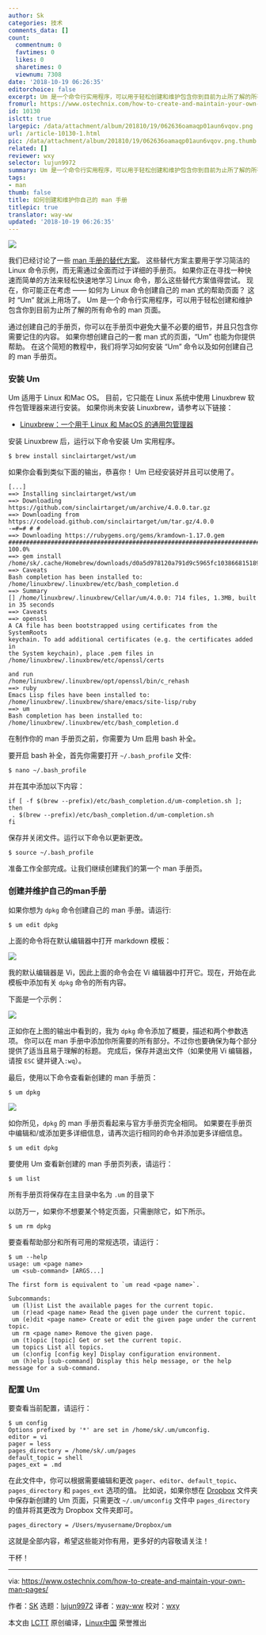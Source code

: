 ```yaml
---
author: Sk
categories: 技术
comments_data: []
count:
  commentnum: 0
  favtimes: 0
  likes: 0
  sharetimes: 0
  viewnum: 7308
date: '2018-10-19 06:26:35'
editorchoice: false
excerpt: Um 是一个命令行实用程序，可以用于轻松创建和维护包含你到目前为止所了解的所有命令的 man 页面。
fromurl: https://www.ostechnix.com/how-to-create-and-maintain-your-own-man-pages/
id: 10130
islctt: true
largepic: /data/attachment/album/201810/19/062636oamaqp01aun6vqov.png
url: /article-10130-1.html
pic: /data/attachment/album/201810/19/062636oamaqp01aun6vqov.png.thumb.jpg
related: []
reviewer: wxy
selector: lujun9972
summary: Um 是一个命令行实用程序，可以用于轻松创建和维护包含你到目前为止所了解的所有命令的 man 页面。
tags:
- man
thumb: false
title: 如何创建和维护你自己的 man 手册
titlepic: true
translator: way-ww
updated: '2018-10-19 06:26:35'
---
```


![](/data/attachment/album/201810/19/062636oamaqp01aun6vqov.png)


我们已经讨论了一些 [man 手册的替代方案](https://www.ostechnix.com/3-good-alternatives-man-pages-every-linux-user-know/)。 这些替代方案主要用于学习简洁的 Linux 命令示例，而无需通过全面而过于详细的手册页。 如果你正在寻找一种快速而简单的方法来轻松快速地学习 Linux 命令，那么这些替代方案值得尝试。 现在，你可能正在考虑 —— 如何为 Linux 命令创建自己的 man 式的帮助页面？ 这时 “Um” 就派上用场了。 Um 是一个命令行实用程序，可以用于轻松创建和维护包含你到目前为止所了解的所有命令的 man 页面。


通过创建自己的手册页，你可以在手册页中避免大量不必要的细节，并且只包含你需要记住的内容。 如果你想创建自己的一套 man 式的页面，“Um” 也能为你提供帮助。 在这个简短的教程中，我们将学习如何安装 “Um” 命令以及如何创建自己的 man 手册页。


### 安装 Um


Um 适用于 Linux 和Mac OS。 目前，它只能在 Linux 系统中使用 Linuxbrew 软件包管理器来进行安装。 如果你尚未安装 Linuxbrew，请参考以下链接：


* [Linuxbrew：一个用于 Linux 和 MacOS 的通用包管理器](https://www.ostechnix.com/linuxbrew-common-package-manager-linux-mac-os-x/)


安装 Linuxbrew 后，运行以下命令安装 Um 实用程序。



```
$ brew install sinclairtarget/wst/um
```

如果你会看到类似下面的输出，恭喜你！ Um 已经安装好并且可以使用了。



```
[...]
==> Installing sinclairtarget/wst/um
==> Downloading https://github.com/sinclairtarget/um/archive/4.0.0.tar.gz
==> Downloading from https://codeload.github.com/sinclairtarget/um/tar.gz/4.0.0
-=#=# # #
==> Downloading https://rubygems.org/gems/kramdown-1.17.0.gem
######################################################################## 100.0%
==> gem install /home/sk/.cache/Homebrew/downloads/d0a5d978120a791d9c5965fc103866815189a4e3939
==> Caveats
Bash completion has been installed to:
/home/linuxbrew/.linuxbrew/etc/bash_completion.d
==> Summary
[] /home/linuxbrew/.linuxbrew/Cellar/um/4.0.0: 714 files, 1.3MB, built in 35 seconds
==> Caveats
==> openssl
A CA file has been bootstrapped using certificates from the SystemRoots
keychain. To add additional certificates (e.g. the certificates added in
the System keychain), place .pem files in
/home/linuxbrew/.linuxbrew/etc/openssl/certs

and run
/home/linuxbrew/.linuxbrew/opt/openssl/bin/c_rehash
==> ruby
Emacs Lisp files have been installed to:
/home/linuxbrew/.linuxbrew/share/emacs/site-lisp/ruby
==> um
Bash completion has been installed to:
/home/linuxbrew/.linuxbrew/etc/bash_completion.d
```

在制作你的 man 手册页之前，你需要为 Um 启用 bash 补全。


要开启 bash 补全，首先你需要打开 `~/.bash_profile` 文件:



```
$ nano ~/.bash_profile
```

并在其中添加以下内容：



```
if [ -f $(brew --prefix)/etc/bash_completion.d/um-completion.sh ]; then
 . $(brew --prefix)/etc/bash_completion.d/um-completion.sh
fi
```

保存并关闭文件。运行以下命令以更新更改。



```
$ source ~/.bash_profile
```

准备工作全部完成。让我们继续创建我们的第一个 man 手册页。


### 创建并维护自己的man手册


如果你想为 `dpkg` 命令创建自己的 man 手册。请运行:



```
$ um edit dpkg
```

上面的命令将在默认编辑器中打开 markdown 模板：


![](/data/attachment/album/201810/19/062637gsizhv5ohhaoadnl.png)


我的默认编辑器是 Vi，因此上面的命令会在 Vi 编辑器中打开它。现在，开始在此模板中添加有关 `dpkg` 命令的所有内容。


下面是一个示例：


![](/data/attachment/album/201810/19/062638pqq3cz99v1j6urxp.png)


正如你在上图的输出中看到的，我为 `dpkg` 命令添加了概要，描述和两个参数选项。 你可以在 man 手册中添加你所需要的所有部分。不过你也要确保为每个部分提供了适当且易于理解的标题。 完成后，保存并退出文件（如果使用 Vi 编辑器，请按 `ESC` 键并键入`:wq`）。


最后，使用以下命令查看新创建的 man 手册页：



```
$ um dpkg
```

![](/data/attachment/album/201810/19/062639zw2h1m7ml9sfa2s7.png)


如你所见，`dpkg` 的 man 手册页看起来与官方手册页完全相同。 如果要在手册页中编辑和/或添加更多详细信息，请再次运行相同的命令并添加更多详细信息。



```
$ um edit dpkg
```

要使用 Um 查看新创建的 man 手册页列表，请运行：



```
$ um list
```

所有手册页将保存在主目录中名为 `.um` 的目录下


以防万一，如果你不想要某个特定页面，只需删除它，如下所示。



```
$ um rm dpkg
```

要查看帮助部分和所有可用的常规选项，请运行：



```
$ um --help
usage: um <page name>
 um <sub-command> [ARGS...]

The first form is equivalent to `um read <page name>`.

Subcommands:
 um (l)ist List the available pages for the current topic.
 um (r)ead <page name> Read the given page under the current topic.
 um (e)dit <page name> Create or edit the given page under the current topic.
 um rm <page name> Remove the given page.
 um (t)opic [topic] Get or set the current topic.
 um topics List all topics.
 um (c)onfig [config key] Display configuration environment.
 um (h)elp [sub-command] Display this help message, or the help message for a sub-command.
```

### 配置 Um


要查看当前配置，请运行：



```
$ um config
Options prefixed by '*' are set in /home/sk/.um/umconfig.
editor = vi
pager = less
pages_directory = /home/sk/.um/pages
default_topic = shell
pages_ext = .md
```

在此文件中，你可以根据需要编辑和更改 `pager`、`editor`、`default_topic`、`pages_directory` 和 `pages_ext` 选项的值。 比如说，如果你想在 [Dropbox](https://www.ostechnix.com/install-dropbox-in-ubuntu-18-04-lts-desktop/) 文件夹中保存新创建的 Um 页面，只需更改 `~/.um/umconfig` 文件中 `pages_directory` 的值并将其更改为 Dropbox 文件夹即可。



```
pages_directory = /Users/myusername/Dropbox/um
```

这就是全部内容，希望这些能对你有用，更多好的内容敬请关注！


干杯！




---


via: <https://www.ostechnix.com/how-to-create-and-maintain-your-own-man-pages/>


作者：[SK](https://www.ostechnix.com/author/sk/) 选题：[lujun9972](https://github.com/lujun9972) 译者：[way-ww](https://github.com/way-ww) 校对：[wxy](https://github.com/wxy)


本文由 [LCTT](https://github.com/LCTT/TranslateProject) 原创编译，[Linux中国](https://linux.cn/) 荣誉推出